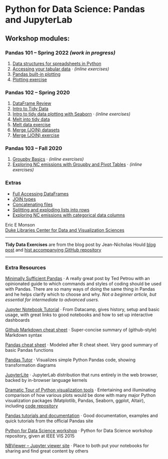 # Python for Data Science: Pandas and JupyterLab

## Workshop modules:

### Pandas 101 – Spring 2022 *(work in progress)*

1. [Data structures for spreadsheets in Python](DataStructures.ipynb)
1. [Accessing your tabular data](DataFrameAccess.ipynb) · *(inline exercises)*
1. [Pandas built-in plotting](BasicPandasPlotting.ipynb)
1. [Plotting exercise](PlottingExercise.ipynb)

### Pandas 102 – Spring 2020

1. [DataFrame Review](DataFrameReview.ipynb)
1. [Intro to Tidy Data](TidyDataIntro.ipynb)
1. [Intro to tidy data plotting with Seaborn](SeabornIntro.ipynb) · *(inline exercises)*
1. [Melt into tidy data](MeltIntro.ipynb)
1. [Melt data exercise](MeltExercise.ipynb)
1. [Merge (JOIN) datasets](MergeDatasets.ipynb)
1. [Merge (JOIN) exercise](MergeExercise.ipynb)

### Pandas 103 – Fall 2020

1. [Groupby Basics](Groupby_Basics.ipynb) · *(inline exercises)*
1. [Exploring NC emissions with Groupby and Pivot Tables](Groupby_NCexploration.ipynb) · *(inline exercises)*

### Extras

- [Full Accessing DataFrames](FullAccessingDataFrames.ipynb)
- [JOIN types](JoinTypes.ipynb)
- [Concatenating files](Concatenation.ipynb)
- [Splitting and exploding lists into rows](SplitExplodeLists.ipynb)
- [Exploring NC emissions with categorical data columns](Groupby_NCcategorical.ipynb)

Eric E Monson  
[Duke Libraries Center for Data and Visualization Sciences](http://library.duke.edu/data)

---

**Tidy Data Exercises**
are from the blog post by Jean-Nicholas Hould
[blog post](http://www.jeannicholashould.com/tidy-data-in-python.html) 
and [hist accompanying GitHub repository](https://github.com/nickhould/tidy-data-python)

---

### Extra Resources

[Minimally Sufficient Pandas](https://medium.com/dunder-data/minimally-sufficient-pandas-a8e67f2a2428)
· A really great post by Ted Petrou with an opinionated guide to which commands and styles of
coding should be used with Pandas. There are so many ways of doing the same thing in Pandas
and he helps clarify which to choose and why. *Not a beginner article, but essential for intermediate
to advanced users.*

[Jupyter Notebook Tutorial](https://www.datacamp.com/community/tutorials/tutorial-jupyter-notebook)
· From Datacamp, gives history, setup and basic usage, with great links to good notebooks
and how to set up interactive dashboards

[Github Markdown cheat sheet](https://guides.github.com/pdfs/markdown-cheatsheet-online.pdf)
· Super-concise summary of (github-style) Markdown syntax

[Pandas cheat sheet](https://github.com/pandas-dev/pandas/blob/master/doc/cheatsheet/Pandas_Cheat_Sheet.pdf)
· Modeled after R cheat sheet. Very good summary of basic Pandas functions

[Pandas Tutor](https://pandastutor.com/vis.html)
· Visualizes simple Python Pandas code, showing transformation diagrams

[JupyterLite](https://blog.jupyter.org/jupyterlite-jupyter-%EF%B8%8F-webassembly-%EF%B8%8F-python-f6e2e41ab3fa)
· JupyterLab distribution that runs entirely in the web browser, backed by in-browser language kernels

[Dramatic Tour of Python visualization tools](https://dansaber.wordpress.com/2016/10/02/a-dramatic-tour-through-pythons-data-visualization-landscape-including-ggplot-and-altair/)
· Entertaining and illuminating comparison of how various plots would be done with many major
Python visualization packages (Matplotlib, Pandas, Seaborn, ggplot, Altair), including
[code repository](https://github.com/dsaber/py-viz-blog)

[Pandas tutorials and documentation](https://pandas.pydata.org/pandas-docs/stable/tutorials.html)
· Good documentation, examples and quick tutorials from the official Pandas site

[Python for Data Science workshop](https://github.com/stefanv/ds_intro)
· Python for Data Science workshop repository, given at IEEE VIS 2015

[NBViewer – Jupyter viewer site](http://nbviewer.jupyter.org/)
· Place to both put your notebooks for sharing and find great content by others

